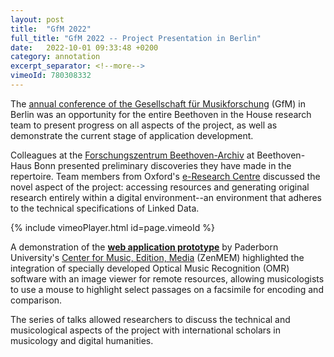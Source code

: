 ```yaml
---
layout: post
title:  "GfM 2022"
full_title: "GfM 2022 -- Project Presentation in Berlin"
date:   2022-10-01 09:33:48 +0200
category: annotation
excerpt_separator: <!--more-->
vimeoId: 780308332
---
```


The [annual conference of the Gesellschaft für Musikforschung](https://www.musikundmedien.hu-berlin.de/de/musikwissenschaft/gfm2022) (GfM) in Berlin was an opportunity for the entire Beethoven in the House research team to present progress on all aspects of the project, as well as demonstrate the current stage of application development.
<!--more-->
Colleagues at the [Forschungszentrum Beethoven-Archiv](https://www.beethoven.de/en/studies#beethoven-archiv) at Beethoven-Haus Bonn presented preliminary discoveries they have made in the repertoire. Team members from Oxford's [e-Research Centre](https://oerc.ox.ac.uk/) discussed the novel aspect of the project: accessing resources and generating original research entirely within a digital environment--an environment that adheres to the technical specifications of Linked Data.

<!-- ![Screencast of annotator prototype](/assets/video/Screencast1.mp4){:height="300px" width?"500px"} -->

{% include vimeoPlayer.html id=page.vimeoId %}

A demonstration of the __[web application prototype](https://tool.domestic-beethoven.eu/)__ by Paderborn University's [Center for Music, Edition, Media](https://zenmem.de/) (ZenMEM) highlighted the integration of specially developed Optical Music Recognition (OMR) software with an image viewer for remote resources, allowing musicologists to use a mouse to highlight select passages on a facsimile for encoding and comparison.

The series of talks allowed researchers to discuss the technical and musicological aspects of the project with international scholars in musicology and digital humanities.
